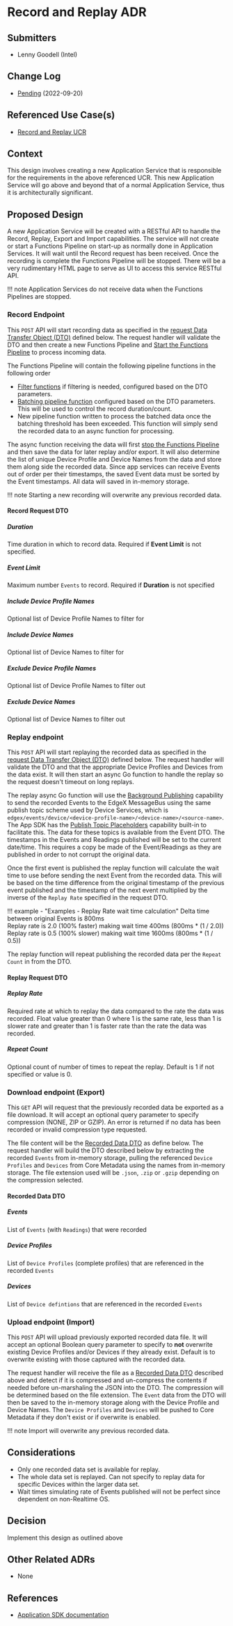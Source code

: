 # Record and Replay ADR

## Submitters
- Lenny Goodell (Intel)

## Change Log
- [Pending](https://github.com/edgexfoundry/edgex-docs/pull/863) (2022-09-20)

## Referenced Use Case(s)
- [Record and Replay UCR](https://docs.edgexfoundry.org/2.3/design/ucr/Record-and-Replay/)

## Context
This design involves creating a new Application Service that is responsible for the requirements in the above referenced UCR. This new Application Service will go above and beyond that of a normal Application Service,  thus it is architecturally significant.

## Proposed Design
A new Application Service will be created with a RESTful API to handle the Record, Replay, Export and Import capabilities. The service will not create or start a Functions Pipeline on start-up as normally done in Application Services. It will wait until the Record request has been received. Once the recording is complete the Functions Pipeline will be stopped. There will be a very rudimentary HTML page to serve as UI to access this service RESTful API.

!!! note
    Application Services do not receive data when the Functions Pipelines are stopped.

### Record Endpoint

This `POST` API will start recording data as specified in the [request Data Transfer Object (DTO)](#record-request-dto) defined below. The request handler will validate the DTO and then create a new Functions Pipeline and [Start the Functions Pipeline](https://docs.edgexfoundry.org/2.3/microservices/application/ApplicationServiceAPI/#makeitrun) to process incoming data. 

The Functions Pipeline will contain the following pipeline functions in the following order

- [Filter functions](https://docs.edgexfoundry.org/2.3/microservices/application/BuiltIn/#filtering) if filtering is needed, configured based on the DTO parameters.
- [Batching pipeline function](https://docs.edgexfoundry.org/2.3/microservices/application/BuiltIn/#batching) configured based on the DTO parameters. This will be used to control the record duration/count. 
- New pipeline function written to process the batched data once the batching threshold has been exceeded. This function will simply send the recorded data to an async function for processing. 

The async  function receiving the data will first [stop the Functions Pipeline](https://docs.edgexfoundry.org/2.3/microservices/application/ApplicationServiceAPI/#makeitstop) and then save the data for later replay and/or export. It will also determine the list of unique Device Profile and Device Names from the data and store them along side the recorded data. Since app services can receive Events out of order per their timestamps, the saved Event data must be sorted by the Event timestamps. All data will saved in in-memory storage. 

!!! note
    Starting a new recording will overwrite any previous recorded data.

#### Record Request DTO

##### Duration

Time duration in which to record data. Required if **Event Limit** is not specified.

##### Event Limit 

Maximum number `Events` to record. Required if **Duration** is not specified

##### Include Device Profile Names 

Optional list of Device Profile Names to filter for

##### Include Device Names

Optional list of Device Names to filter for

##### Exclude Device Profile Names

Optional list of Device Profile Names to filter out

##### Exclude Device Names

Optional list of Device Names to filter out

### Replay endpoint

This `POST` API will start replaying the recorded data as specified in the [request Data Transfer Object (DTO)](#replay-request-dto) defined below. The request handler will validate the DTO and that the appropriate Device Profiles and Devices from the data exist. It will then start an async Go function to handle the replay so the request doesn't timeout on long replays. 

The replay async Go function will use the [Background Publishing](https://docs.edgexfoundry.org/2.3/microservices/application/AdvancedTopics/#background-publishing) capability to send the recorded Events to the EdgeX MessageBus using the same publish topic scheme used by Device Services, which is `edgex/events/device/<device-profile-name>/<device-name>/<source-name>`. The App SDK has the  [Publish Topic Placeholders](https://docs.edgexfoundry.org/2.3/microservices/application/Triggers/#publish-topic-placeholders) capability built-in to facilitate this. The data for these topics is available from the Event DTO. The timestamps in the Events and Readings published will be set to the current date/time. This requires a copy be made of the Event/Readings as they are published in order to not corrupt the original data.

Once the first event is published the replay function will calculate the wait time to use before sending the next Event from the recorded data. This will be based on the time difference from the original timestamp of the previous event published and the timestamp of the next event multiplied by the inverse of the `Replay Rate` specified in the request DTO. 

!!! example - "Examples - Replay Rate wait time calculation"
    Delta time between original Events is 800ms<br/>
    Replay rate is 2.0 (100% faster) making wait time 400ms (800ms * (1 / 2.0))<br/>
    Replay rate is 0.5 (100% slower) making wait time 1600ms (800ms * (1 / 0.5))

The replay function will repeat publishing the recorded data per the `Repeat Count` in from the DTO. 

#### Replay Request DTO

##### Replay Rate

Required rate at which to replay the data compared to the rate the data was recorded. Float value greater than 0 where 1 is the same rate, less than 1 is slower rate and greater than 1 is faster rate than the rate the data was recorded. 

##### Repeat Count

Optional count of number of times to repeat the replay. Default is 1 if not specified or value is 0.

### Download endpoint (Export)

This `GET` API will request that the previously recorded data be exported as a file download. It will accept an optional query parameter to specify compression (NONE, ZIP or GZIP). An error is returned if no data has been recorded or invalid compression type requested.

The file content will be the [Recorded Data DTO](#recorded-data-dto) as define below. The request handler will build the DTO described below by extracting the recorded `Events` from in-memory storage, pulling the referenced `Device Profiles` and `Devices` from Core Metadata using the names from in-memory storage. The file extension used will be `.json`, `.zip` or `.gzip` depending on the compression selected.

#### Recorded Data DTO

##### Events

List of `Events` (with `Readings`) that were recorded

##### Device Profiles

List of `Device Profiles` (complete profiles) that are referenced in the recorded `Events` 

##### Devices

List of `Device defintions` that are referenced in the recorded `Events` 

### Upload endpoint (Import)

This `POST` API will upload previously exported recorded data file. It will accept an optional Boolean query parameter to specify to **not** overwrite existing Device Profiles and/or Devices if they already exist. Default is to overwrite existing with those captured with the recorded data.

The request handler will receive the file as a [Recorded Data DTO](#recorded-data-dto) described above and detect if it is compressed and un-compress the contents if needed before un-marshaling the JSON into the DTO. The compression will be determined based on the file extension. The `Event` data from the DTO will then be saved to the in-memory storage along with the Device Profile and Device Names. The `Device Profiles` and `Devices` will be pushed to Core Metadata if they don't exist or if overwrite is enabled.  

!!! note
    Import will overwrite any previous recorded data.

## Considerations
- Only one recorded data set is available for replay.
- The whole data set is replayed. Can not specify to replay data for specific Devices within the larger data set.
- Wait times simulating rate of Events published will not be perfect since dependent on non-Realtime OS.

## Decision
Implement this design as outlined above

## Other Related ADRs
- None

## References
- [Application SDK documentation](https://docs.edgexfoundry.org/2.2/microservices/application/ApplicationFunctionsSDK/)
